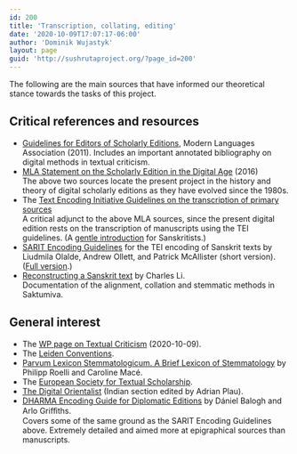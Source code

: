 ```yaml
---
id: 200
title: 'Transcription, collating, editing'
date: '2020-10-09T17:07:17-06:00'
author: 'Dominik Wujastyk'
layout: page
guid: 'http://sushrutaproject.org/?page_id=200'
---
```


The following are the main sources that have informed our theoretical stance towards the tasks of this project.

## Critical references and resources

- [Guidelines for Editors of Scholarly Editions](https://www.mla.org/Resources/Research/Surveys-Reports-and-Other-Documents/Publishing-and-Scholarship/Reports-from-the-MLA-Committee-on-Scholarly-Editions/Guidelines-for-Editors-of-Scholarly-Editions), Modern Languages Association (2011). Includes an important annotated bibliography on digital methods in textual criticism.
- [MLA Statement on the Scholarly Edition in the Digital Age](https://www.mla.org/content/download/52050/1810116/rptCSE16.pdf) (2016)  
    The above two sources locate the present project in the history and theory of digital scholarly editions as they have evolved since the 1980s.
- The [Text Encoding Initiative Guidelines on the transcription of primary sources](https://tei-c.org/release/doc/tei-p5-doc/en/html/PH.html)  
    A critical adjunct to the above MLA sources, since the present digital edition rests on the transcription of manuscripts using the TEI guidelines. (A [gentle introduction](http://prakrit.info/dh/index.html) for Sanskritists.)
- [SARIT Encoding Guidelines](https://sarit.indology.info/sarit-pm/docs/encoding-guidelines-simple.html) for the TEI encoding of Sanskrit texts by Liudmila Olalde, Andrew Ollett, and Patrick McAllister (short version). ([Full version](https://sarit.indology.info/sarit-pm/docs/encoding-guidelines-full.html).)
- [Reconstructing a Sanskrit text](https://chchch.github.io/sanskrit-alignment/docs/index.html) by Charles Li.   
    Documentation of the alignment, collation and stemmatic methods in Saktumiva.

## General interest

- The [WP page on Textual Criticism](https://en.wikipedia.org/wiki/Textual_criticism) (2020-10-09).
- The [Leiden Conventions](https://en.wikipedia.org/wiki/Leiden_Conventions).
- [Parvum Lexicon Stemmatologicum. A Brief Lexicon of Stemmatology](https://doi.org/10.5167/uzh-121539) by Philipp Roelli and Caroline Macé.
- The [European Society for Textual Scholarship](https://textualscholarship.eu/).
- [The Digital Orientalist](https://digitalorientalist.com) (Indian section edited by Adrian Plau).
- [DHARMA Encoding Guide for Diplomatic Editions](https://halshs.archives-ouvertes.fr/halshs-02888186/document) by Dániel Balogh and Arlo Griﬀiths.   
    Covers some of the same ground as the SARIT Encoding Guidelines above. Extremely detailed and aimed more at epigraphical sources than manuscripts.